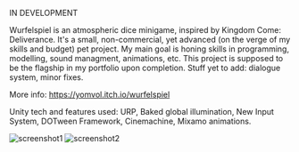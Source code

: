 IN DEVELOPMENT

Wurfelspiel is an atmospheric dice minigame, inspired by Kingdom Come: Deliverance. It's a small, non-commercial, yet advanced (on the verge of my skills and budget) pet project. My main goal is honing skills in programming, modelling, sound managment, animations, etc. This project is supposed to be the flagship in my portfolio upon completion. Stuff yet to add: dialogue system, minor fixes.

More info: https://yomvol.itch.io/wurfelspiel

Unity tech and features used: URP, Baked global illumination, New Input System, DOTween Framework, Cinemachine, Mixamo animations.

![screenshot1](https://github.com/yomvol/Wurfelspiel/assets/83629932/f4c1b43c-7b89-4ff3-ac28-dfc879ea7b1f)
![screenshot2](https://github.com/yomvol/Wurfelspiel/assets/83629932/d2957a63-9a4b-4756-a785-47305f38f1be)
